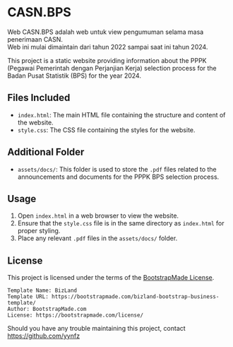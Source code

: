 # CASN.BPS

Web CASN.BPS adalah web untuk view pengumuman selama masa penerimaan CASN. <br />
Web ini mulai dimaintain dari tahun 2022 sampai saat ini tahun 2024.

This project is a static website providing information about the PPPK (Pegawai Pemerintah dengan Perjanjian Kerja) selection process for the Badan Pusat Statistik (BPS) for the year 2024.


## Files Included

- `index.html`: The main HTML file containing the structure and content of the website.
- `style.css`: The CSS file containing the styles for the website.

## Additional Folder

- `assets/docs/`: This folder is used to store the `.pdf` files related to the announcements and documents for the PPPK BPS selection process.

## Usage

1. Open `index.html` in a web browser to view the website.
2. Ensure that the `style.css` file is in the same directory as `index.html` for proper styling.
3. Place any relevant `.pdf` files in the `assets/docs/` folder.

## License

This project is licensed under the terms of the [BootstrapMade License](https://bootstrapmade.com/license/).

```
Template Name: BizLand
Template URL: https://bootstrapmade.com/bizland-bootstrap-business-template/
Author: BootstrapMade.com
License: https://bootstrapmade.com/license/
```

Should you have any trouble maintaining this project, contact https://github.com/yynfz